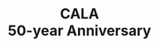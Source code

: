 ---
category: "Featured News"
title: "CALA<br /> 50-year Anniversary"
img: "../assets/images/CALA Logo.png"
readMoreText: "50th Year Flyer"
readMoreLink: "/50th-year-flyer/"
---